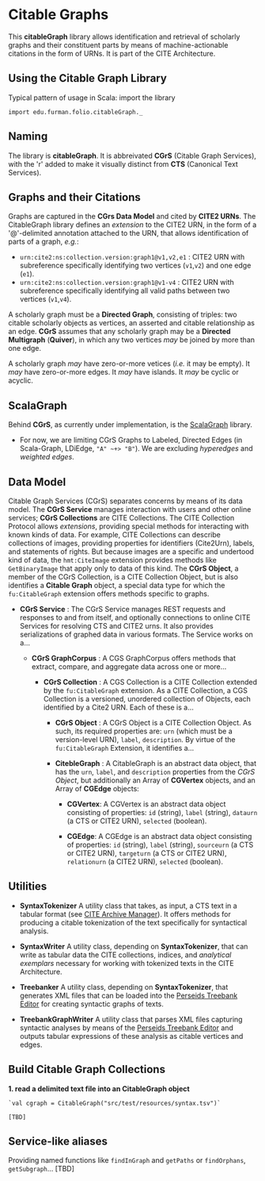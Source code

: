 # Citable Graphs

This **citableGraph** library allows identification and retrieval of scholarly graphs and their constituent parts by means of machine-actionable citations in the form of URNs. It is part of the CITE Architecture.

## Using the Citable Graph Library

Typical pattern of usage in Scala: import the library

    import edu.furman.folio.citableGraph._


## Naming

The library is **citableGraph**. It is abbreivated **CGrS** (Citable Graph Services), with the 'r' added to make it visually distinct from **CTS** (Canonical Text Services).

## Graphs and their Citations

Graphs are captured in the **CGrs Data Model** and cited by **CITE2 URNs**. The CitableGraph library defines an *extension* to the CITE2 URN, in the form of a '@'-delimited annotation attached to the URN, that allows identification of parts of a graph, *e.g.*:

- `urn:cite2:ns:collection.version:graph1@v1,v2,e1` : CITE2 URN with subreference specifically identifying two vertices (`v1`,`v2`) and one edge (`e1`).
- `urn:cite2:ns:collection.version:graph1@v1-v4` : CITE2 URN with subreference specifically identifying all valid paths between two vertices (`v1`,`v4`).

A scholarly graph must be a **Directed Graph**, consisting of triples: two citable scholarly objects as vertices, an asserted and citable relationship as an edge. **CGrS** assumes that any scholarly graph may be a **Directed Multigraph** (**Quiver**), in which any two vertices *may* be joined by more than one edge.

A scholarly graph *may* have zero-or-more vetices (*i.e.* it may be empty). It *may* have zero-or-more edges. It *may* have islands. It *may* be cyclic or acyclic.

## ScalaGraph

Behind **CGrS**, as currently under implementation, is the [ScalaGraph](http://www.scala-graph.org) library.

- For now, we are limiting CGrS Graphs to Labeled, Directed Edges (in Scala-Graph, LDiEdge, `"A" ~+> "B"`). We are excluding *hyperedges* and *weighted edges*.


## Data Model

Citable Graph Services (CGrS) separates concerns by means of its data model. The **CGrS Service** manages interaction with users and other online services; **CGrS Collections** are CITE Collections. The CITE Collection Protocol allows *extensions*, providing special methods for interacting with known kinds of data. For example, CITE Collections can describe collections of images, providing properties for identifiers (Cite2Urn), labels, and statements of rights. But because images are a specific and undertood kind of data, the `hmt:CiteImage` extension provides methods like `GetBinaryImage` that apply only to data of this kind. The **CGrS Object**, a member of the CGrS Collection, is a CITE Collection Object, but is also identifies a **Citable Graph** object, a special data type for which the `fu:CitableGraph` extension offers methods specific to graphs.

- **CGrS Service** : The CGrS Service manages REST requests and responses to and from itself, and optionally connections to online CITE Services for resolving CTS and CITE2 urns. It also provides serializations of graphed data in various formats. The Service works on a…

	- **CGrS GraphCorpus** : A CGS GraphCorpus offers methods that extract, compare, and aggregate data across one or more…

		- **CGrS Collection** : A CGS Collection is a CITE Collection extended by the 	`fu:CitableGraph` extension. As a CITE Collection, a CGS Collection is a versioned, unordered collection of Objects, each identified by a Cite2 URN. Each of these is a…

			- **CGrS Object** : A CGrS Object is a CITE Collection Object. As such, its required properties are: `urn` (which must be a version-level URN), `label`, `description`. By virtue of the `fu:CitableGraph` Extension, it identifies a…

			- **CitebleGraph** : A CitableGraph is an abstract data object, that has the `urn`, `label`, and `description` properties from the *CGrS Object*, but additionally an Array of **CGVertex** objects, and an Array of **CGEdge** objects:

				- **CGVertex**: A CGVertex is an abstract data object consisting of properties: `id` (string), `label` (string), `dataurn` (a CTS or CITE2 URN), `selected` (boolean).

				- **CGEdge**: A CGEdge is an abstract data object consisting of properties: `id` (string), `label` (string), `sourceurn` (a CTS or CITE2 URN), `targeturn` (a CTS or CITE2 URN), `relationurn` (a CITE2 URN), `selected` (boolean).

## Utilities

- **SyntaxTokenizer** A utility class that takes, as input, a CTS text in a tabular format (see [CITE Archive Manager](https://github.com/cite-architecture/cite-archive-manager)).  It offers methods for producing a citable tokenization of the text specifically for syntactical analysis.

- **SyntaxWriter** A utility class, depending on **SyntaxTokenizer**, that can write as tabular data the CITE collections, indices, and *analytical exemplars* necessary for working with tokenized texts in the CITE Architecture.

- **Treebanker** A utility class, depending on **SyntaxTokenizer**, that generates XML files that can be loaded into the [Perseids Treebank Editor](http://sosol.perseids.org/sosol/) for creating syntactic graphs of texts.

- **TreebankGraphWriter** A utility class that parses XML files capturing syntactic analyses by means of the [Perseids Treebank Editor](http://sosol.perseids.org/sosol/) and outputs tabular expressions of these analysis as citable vertices and edges.

## Build Citable Graph Collections

**1. read a delimited text file into an CitableGraph object**

    `val cgraph = CitableGraph("src/test/resources/syntax.tsv")`

    [TBD]

## Service-like aliases

Providing named functions like `findInGraph` and `getPaths` or `findOrphans`, `getSubgraph`… [TBD]
